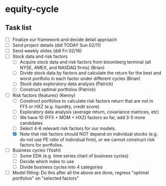 # equity-cycle

## Task list

- [ ] Finalize our framework and decide detail approach
- [ ] Send project details (ddl TODAY Sun 02/11)
- [ ] Send weekly slides (ddl Fri 02/16) 
- [ ] Stock data and risk factors
  - [ ] Acquire stock data and risk factors from bloomberg terminal (all NYSE, AMEX, and NASDAQ firms) (Brian)
  - [ ] Divide stock data by factors and calculate the return for the best and worst portfolio in each factor under different cycles (Brian)
  - [ ] Stock data exploratory data analysis (Patrick)
  - [ ] Construct optimal portfolios (Patrick)   
- [ ] Risk factors (features) (Kenny)
  - [ ] Construct portfolios to calculate risk factors return that are not in FF5 or HXZ (e.g. liquidity, credit score) 
  - [ ] Exploratory data analysis (average return, covariance matrices, etc) 
  - [ ] We have 10 (FF5 + MOM + HXZ) factors so far, add 3-5 more candidates
  - [ ] Select 4-6 relevant risk factors for our models.
  - [x] Note that risk factors should NOT depend on individual stocks (e.g. do not use PE ratio of individual firm), or we cannot construct risk factors for portfolios.
- [ ] Business cycles (Yoshi)
  - [ ] Some EDA (e.g. time series chart of business cycles)
  - [ ] Decide which index to use
  - [ ] Divide business cycles into 4 categories
- [ ] Model fitting: Do this after all the above are done, regress "optimal portfolios" on "selected factors"

